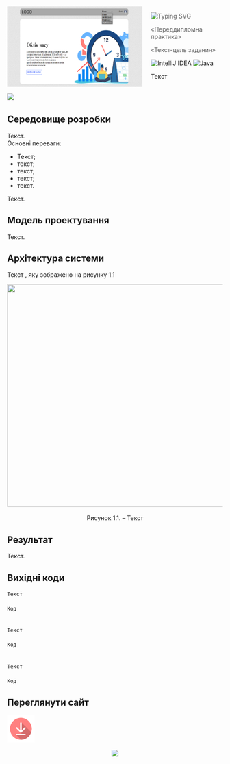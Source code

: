 <img src="https://github.com/Vadym-Al/Time-Accounting/blob/main/png/logo.png" align="left" width="316px" height="188px"/>

<img align="left" width="0" height="192px" hspace="10"/>

> ![Typing SVG](https://readme-typing-svg.herokuapp.com?size=30&color=F7F7F7&lines=Time+Accounting)
> 
> «Переддипломна практика» 
> 
> «Текст-цель задания» 

![IntelliJ IDEA](https://img.shields.io/badge/IntelliJIDEA-000000.svg?style=for-the-badge&logo=intellij-idea&logoColor=white)
![Java](https://img.shields.io/badge/java-%23ED8B00.svg?style=for-the-badge&logo=java&logoColor=white)

Текст

<br>![](https://github-profile-summary-cards.vercel.app/api/cards/profile-details?username=Vadym-Al&theme=solarized_dark)

## Середовище розробки

Текст.  
Основні переваги:
-	Текст;
- текст;
-	текст;
-	текст;
-	текст.


Текст.


## Модель проектування

Текст.


## Архітектура системи

Текст , яку зображено на рисунку 1.1

<p align="center"><img src="YOURIMAGE" width="720px" height="520px"/><p/>
<p align="center">Рисунок 1.1. – Текст</p>


## Результат

Текст.

## Вихідні коди

```Java
Текст

Код
    

Текст

Код


Текст

Код

```

## Переглянути сайт  

[<img src="https://github.com/KyshynetsVlad/Poltava/blob/main/Practic_Interface/download-1915749__480.png" width="64px" height="64px"/>](LINK)  
<p align="center"><img src="QRCODE"/></p>




